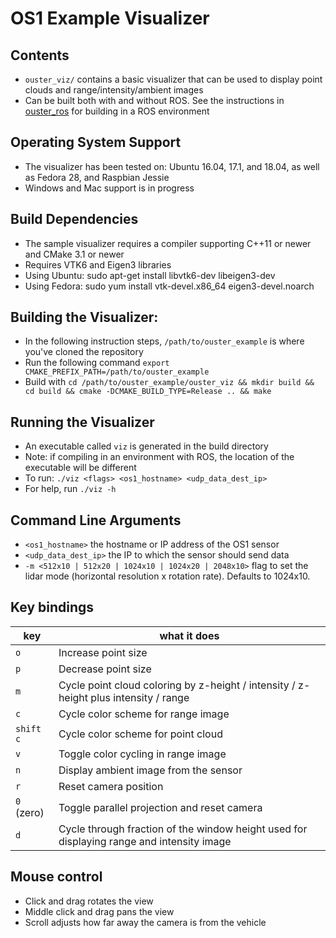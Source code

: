 # OS1 Example Visualizer

## Contents
* `ouster_viz/` contains a basic visualizer that can be used to
  display point clouds and range/intensity/ambient images
* Can be built both with and without ROS. See the instructions in
  [ouster_ros](../ouster_ros/README.md) for building in a ROS environment

## Operating System Support
* The visualizer has been tested on: Ubuntu 16.04, 17.1, and 18.04, as
  well as Fedora 28, and Raspbian Jessie
* Windows and Mac support is in progress

## Build Dependencies
* The sample visualizer requires a compiler supporting C++11 or newer
  and CMake 3.1 or newer
* Requires VTK6 and Eigen3 libraries
* Using Ubuntu: sudo apt-get install libvtk6-dev libeigen3-dev
* Using Fedora: sudo yum install vtk-devel.x86_64 eigen3-devel.noarch

## Building the Visualizer:
* In the following instruction steps, `/path/to/ouster_example` is where you've cloned the repository
* Run the following command `export CMAKE_PREFIX_PATH=/path/to/ouster_example`
* Build with `cd /path/to/ouster_example/ouster_viz && mkdir build &&
  cd build && cmake -DCMAKE_BUILD_TYPE=Release .. && make`

## Running the Visualizer
* An executable called `viz` is generated in the build directory
* Note: if compiling in an environment with ROS, the location of the
  executable will be different
* To run: `./viz <flags> <os1_hostname> <udp_data_dest_ip>`
* For help, run `./viz -h`

## Command Line Arguments
* `<os1_hostname>` the hostname or IP address of the OS1 sensor
* `<udp_data_dest_ip>` the IP to which the sensor should send data
* `-m <512x10 | 512x20 | 1024x10 | 1024x20 | 2048x10>` flag to set the lidar
  mode (horizontal resolution x rotation rate). Defaults to 1024x10.

## Key bindings
| key | what it does |
| ----| ------------ |
| `o` | Increase point size |
| `p` | Decrease point size |
| `m` | Cycle point cloud coloring by z-height / intensity / z-height plus intensity / range |
| `c` | Cycle color scheme for range image |
| `shift c` | Cycle color scheme for point cloud |
| `v` | Toggle color cycling in range image |
| `n` | Display ambient image from the sensor|
| `r` | Reset camera position
| `0` (zero) | Toggle parallel projection and reset camera |
| `d` | Cycle through fraction of the window height used for displaying range and intensity image |

## Mouse control
* Click and drag rotates the view
* Middle click and drag pans the view
* Scroll adjusts how far away the camera is from the vehicle
